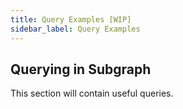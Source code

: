 ```yaml
---
title: Query Examples [WIP]
sidebar_label: Query Examples
---
```


## Querying in Subgraph

This section will contain useful queries.